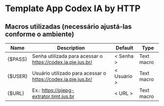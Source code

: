 # Template App Codex IA by HTTP


## Macros utilizadas (necessário ajustá-las conforme o ambiente)

|Name|Description|Default|Type|
|----|-----------|-------|----|
|{$PASS}|Senha utilizada para acessar o https://codex.ia.pje.jus.br/|< Senha >|Text macro|
|{$USER}|Usuário utilizado para acessar o https://codex.ia.pje.jus.br/|< Usuário >|Text macro|
|{$URL}|Ex.: https://pjepg-extrator.tjmt.jus.br|< URL >|Text macro|
